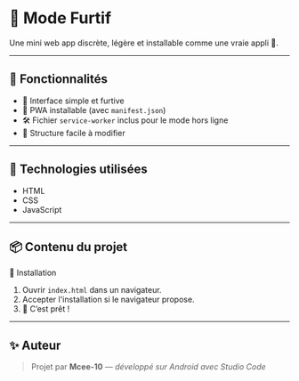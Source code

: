 # 🥷 Mode Furtif

Une mini web app discrète, légère et installable comme une vraie appli 📱.

---

## 🚀 Fonctionnalités

- 🌙 Interface simple et furtive
- 📲 PWA installable (avec `manifest.json`)
- 🛠️ Fichier `service-worker` inclus pour le mode hors ligne
- 📁 Structure facile à modifier

---

## 🧠 Technologies utilisées

- HTML
- CSS
- JavaScript

---

## 📦 Contenu du projet
🔧 Installation

1. Ouvrir `index.html` dans un navigateur.
2. Accepter l'installation si le navigateur propose.
3. 🎉 C’est prêt !

---

## ✨ Auteur

> Projet par **Mcee-10** — *développé sur Android avec Studio Code*
> 
